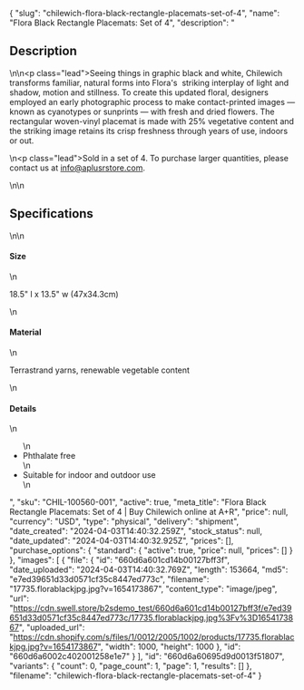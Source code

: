 {
  "slug": "chilewich-flora-black-rectangle-placemats-set-of-4",
  "name": "Flora Black Rectangle Placemats: Set of 4",
  "description": "<h2>Description</h2>\n<!-- split -->\n<p class=\"lead\">Seeing things in graphic black and white, Chilewich transforms familiar, natural forms into Flora's  striking interplay of light and shadow, motion and stillness. To create this updated floral, designers employed an early photographic process to make contact-printed images — known as cyanotypes or sunprints — with fresh and dried flowers. The rectangular woven-vinyl placemat is made with 25% vegetative content and the striking image retains its crisp freshness through years of use, indoors or out.</p>\n<p class=\"lead\">Sold in a set of 4. To purchase larger quantities, please contact us at info@aplusrstore.com.</p>\n<!-- split -->\n<h2>Specifications</h2>\n<!-- split -->\n<h4>Size</h4>\n<p>18.5\" l x 13.5\" w (47x34.3cm)</p>\n<h4>Material</h4>\n<p>Terrastrand yarns, renewable vegetable content</p>\n<h4>Details</h4>\n<ul>\n<li>Phthalate free</li>\n<li>Suitable for indoor and outdoor use</li>\n</ul>",
  "sku": "CHIL-100560-001",
  "active": true,
  "meta_title": "Flora Black Rectangle Placemats: Set of 4 | Buy Chilewich online at A+R",
  "price": null,
  "currency": "USD",
  "type": "physical",
  "delivery": "shipment",
  "date_created": "2024-04-03T14:40:32.259Z",
  "stock_status": null,
  "date_updated": "2024-04-03T14:40:32.925Z",
  "prices": [],
  "purchase_options": {
    "standard": {
      "active": true,
      "price": null,
      "prices": []
    }
  },
  "images": [
    {
      "file": {
        "id": "660d6a601cd14b00127bff3f",
        "date_uploaded": "2024-04-03T14:40:32.769Z",
        "length": 153664,
        "md5": "e7ed39651d33d0571cf35c8447ed773c",
        "filename": "17735.florablackjpg.jpg?v=1654173867",
        "content_type": "image/jpeg",
        "url": "https://cdn.swell.store/b2sdemo_test/660d6a601cd14b00127bff3f/e7ed39651d33d0571cf35c8447ed773c/17735.florablackjpg.jpg%3Fv%3D1654173867",
        "uploaded_url": "https://cdn.shopify.com/s/files/1/0012/2005/1002/products/17735.florablackjpg.jpg?v=1654173867",
        "width": 1000,
        "height": 1000
      },
      "id": "660d6a6002c402001258e1e7"
    }
  ],
  "id": "660d6a60695d9d0013f51807",
  "variants": {
    "count": 0,
    "page_count": 1,
    "page": 1,
    "results": []
  },
  "filename": "chilewich-flora-black-rectangle-placemats-set-of-4"
}